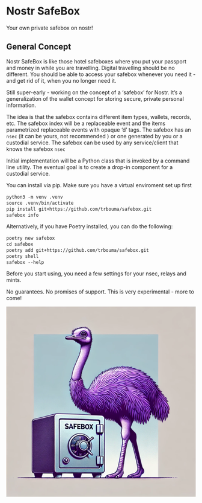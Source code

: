 # Nostr SafeBox
Your own private safebox on nostr!

## General Concept 

Nostr SafeBox is like those hotel safeboxes where you put your passport and money in while you are travelling. Digital travelling should be no different. You should be able to access your safebox whenever you need it - and get rid of it, when you no longer need it.

Still super-early - working on the concept of a ‘safebox’ for Nostr. It’s a generalization of the wallet concept for storing secure, private personal information.

The idea is that the safebox contains different item types, wallets, records, etc. The safebox index will be a replaceable event and the items parametrized replaceable events with opaque ‘d’ tags. The safebox has an ```nsec``` (it can be yours, not recommended ) or one generated by you or a custodial service. The safebox can be used by any service/client that knows the safebox ```nsec```

Initial implementation will be a Python class that is invoked by a command line utility. The eventual goal is to create a drop-in component for a custodial service.

You can install via pip. Make sure you have a virtual enviroment set up first
```
python3 -m venv .venv
source .venv/bin/activate
pip install git+https://github.com/trbouma/safebox.git
safebox info
```



Alternatively, if you have Poetry installed, you can do the following:
```
poetry new safebox
cd safebox
poetry add git+https://github.com/trbouma/safebox.git
poetry shell
safebox --help
```
Before you start using, you need a few settings for your nsec, relays and mints. 




No guarantees. No promises of support. This is very experimental - more to come! 

![](./assets/safebox-nostr.png)
